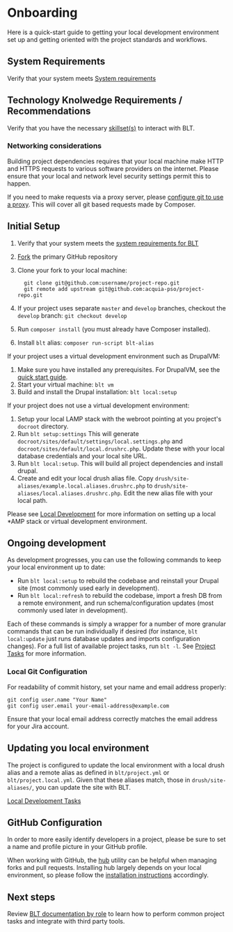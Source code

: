 # Onboarding

Here is a quick-start guide to getting your local development environment set up and getting oriented with the project standards and workflows.

## System Requirements

Verify that your system meets [System requirements](../INSTALL.md)

## Technology Knolwedge Requirements / Recommendations

Verify that you have the necessary [skillset(s)](skills.md) to interact with BLT.

### Networking considerations

Building project dependencies requires that your local machine make HTTP and HTTPS requests to various software providers on the internet. Please ensure that your local and network level security settings permit this to happen.

If you need to make requests via a proxy server, please [configure git to use a proxy](http://stackoverflow.com/a/19213999). This will cover all git based requests made by Composer.

## Initial Setup

1. Verify that your system meets the [system requirements for BLT](../INSTALL.md)
1. [Fork](https://help.github.com/articles/fork-a-repo) the primary GitHub repository
1. Clone your fork to your local machine:

         git clone git@github.com:username/project-repo.git
         git remote add upstream git@github.com:acquia-pso/project-repo.git

1. If your project uses separate `master` and `develop` branches, checkout the `develop` branch: `git checkout develop`
1. Run `composer install` (you must already have Composer installed).
1. Install `blt` alias: `composer run-script blt-alias`

If your project uses a virtual development environment such as DrupalVM:

1. Make sure you have installed any prerequisites. For DrupalVM, see the [quick start guide](https://github.com/geerlingguy/drupal-vm#quick-start-guide).
1. Start your virtual machine: `blt vm`
1. Build and install the Drupal installation: `blt local:setup`

If your project does not use a virtual development environment:

1. Setup your local LAMP stack with the webroot pointing at you project's `docroot` directory.
1. Run `blt setup:settings` This will generate `docroot/sites/default/settings/local.settings.php` and `docroot/sites/default/local.drushrc.php`. Update these with your local database credentials and your local site URL.
1. Run `blt local:setup`. This will build all project dependencies and install drupal.
1. Create and edit your local drush alias file. Copy `drush/site-aliases/example.local.aliases.drushrc.php` to `drush/site-aliases/local.aliases.drushrc.php`. Edit the new alias file with your local path.

Please see [Local Development](local-development.md) for more information on setting up a local \*AMP stack or virtual development environment.

## Ongoing development

As development progresses, you can use the following commands to keep your local environment up to date:

- Run `blt local:setup` to rebuild the codebase and reinstall your Drupal site (most commonly used early in development).
- Run `blt local:refresh` to rebuild the codebase, import a fresh DB from a remote environment, and run schema/configuration updates (most commonly used later in development).

Each of these commands is simply a wrapper for a number of more granular commands that can be run individually if desired (for instance, `blt local:update` just runs database updates and imports configuration changes). For a full list of available project tasks, run `blt -l`. See [Project Tasks](project-tasks.md) for more information.

### Local Git Configuration

For readability of commit history, set your name and email address properly:

    git config user.name "Your Name"
    git config user.email your-email-address@example.com

Ensure that your local email address correctly matches the email address for your Jira account.

## Updating you local environment

The project is configured to update the local environment with a local drush alias and a remote alias as defined in `blt/project.yml` or `blt/project.local.yml`. Given that these aliases match, those in `drush/site-aliases/`, you can update the site with BLT.

[Local Development Tasks](project-tasks.md#local-tasks)

## GitHub Configuration

In order to more easily identify developers in a project, please be sure to set a name and profile picture in your GitHub profile.

When working with GitHub, the [hub](https://github.com/github/hub) utility can be helpful when managing forks and pull requests. Installing hub largely depends on your local environment, so please follow the [installation instructions](https://github.com/github/hub#installation) accordingly.

## Next steps

Review [BLT documentation by role](http://blt.readthedocs.io/) to learn how to perform common project tasks and integrate with third party tools.
